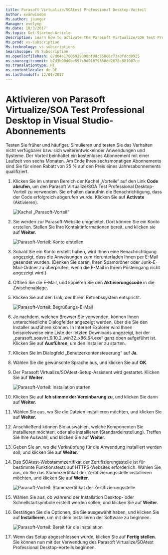 ```yaml
---
title: Parasoft Virtualize/SOAtest Professional Desktop-Vorteil
Author: evanwindom
Ms.author: jaunger
Manager: evelynp
Ms.date: 10/3/2017
Ms.topic: Get-Started-Article
Description: Learn how to activate the Parasoft Virtualize/SOA Test Professional subscription included in your Visual Studio subscription.
Ms.prod: vs-subscription
Ms.technology: vs-subscriptions
Searchscope: VS Subscription
ms.openlocfilehash: 87d04e17606929398bf0dc55866c73a3fdcd0925
ms.sourcegitcommit: b7d3b90d0be597c9d01879338dd2678c881087ce
ms.translationtype: HT
ms.contentlocale: de-DE
ms.lasthandoff: 12/01/2017
---
```

# <a name="activating-parasoft-virtualizesoatest-professional-desktop-in-visual-studio-subscriptions"></a>Aktivieren von Parasoft Virtualize/SOA Test Professional Desktop in Visual Studio-Abonnements

Testen Sie früher und häufiger.  Simulieren und testen Sie das Verhalten nicht verfügbarer bzw. sich weiterentwickelnder Anwendungen und Systeme.  Der Vorteil beinhaltet ein kostenloses Abonnement mit einer Laufzeit von sechs Monaten.  Am Ende Ihres sechsmonatigen Abonnements sind Sie für einen Rabatt von 25 % auf den Preis eines Jahresabonnements qualifiziert.  

1.  Klicken Sie im unteren Bereich der Kachel „Vorteile“ auf den Link **Code abrufen**, um den Parasoft Virtualize/SOA Test Professional Desktop-Vorteil zu verwenden.   Sie erhalten daraufhin die Benachrichtigung, dass der Code erfolgreich abgerufen wurde.  Klicken Sie auf **Activate** (Aktivieren).

    ![Kachel „Parasoft-Vorteil“](_img\vs-parasoft\vs-parasoft-tile.png)

2.  Sie werden zur Parasoft-Website umgeleitet. Dort können Sie ein Konto erstellen.  Stellen Sie Ihre Kontaktinformationen bereit, und klicken sie auf **Weiter**. 

    ![Parasoft-Vorteil: Konto erstellen](_img\vs-parasoft\vs-parasoft-account-cropped.png)

3.  Sobald Sie ein Konto erstellt haben, wird Ihnen eine Benachrichtigung angezeigt, dass die Anweisungen zum Herunterladen Ihnen per E-Mail gesendet wurden.  (Denken Sie daran, Ihren Spamordner oder Junk-E-Mail-Ordner zu überprüfen, wenn die E-Mail in Ihrem Posteingang nicht angezeigt wird.)
4.  Öffnen Sie die E-Mail, und kopieren Sie den **Aktivierungscode** in die Zwischenablage. 
5.  Klicken Sie auf den Link, der Ihrem Betriebssystem entspricht.  

    ![Parasoft-Vorteil: Begrüßungs-E-Mail](_img\vs-parasoft\vs-parasoft-email.png)

6.  Je nachdem, welchen Browser Sie verwenden, können Ihnen unterschiedliche Dialogfelder angezeigt werden, über die Sie den Installer ausführen können.  In Internet Explorer wird Ihnen beispielsweise eine Liste der letzten Downloads angezeigt, bei der „parasoft_soavirt_9.10.2_win32_x86_64.exe“ ganz oben aufgeführt ist. Klicken Sie auf **Ausführen**, um den Installer zu starten. 
7.  Klicken Sie im Dialogfeld „Benutzerkontensteuerung“ auf **Ja**.
8.  Wählen Sie die gewünschte Sprache aus, und klicken Sie auf **OK**.
9.  Der Parasoft Virtualize/SOAtest-Setup-Assistent wird gestartet.  Klicken Sie auf **Weiter**.

    ![Parasoft-Vorteil: Installation starten](_img\vs-parasoft\vs-parasoft-start-install.png)

10. Klicken Sie auf **Ich stimme der Vereinbarung zu**, und klicken Sie dann auf **Weiter**. 
11. Wählen Sie aus, wo Sie die Dateien installieren möchten, und klicken Sie auf **Weiter**. 
12. Anschließend können Sie auswählen, welche Komponenten Sie installieren möchten, oder alle installieren (Standardeinstellung).  Treffen Sie Ihre Auswahl, und klicken Sie auf **Weiter**.  
13. Geben Sie an, wo die Verknüpfung für die Anwendung installiert werden soll, und klicken Sie auf **Weiter**. 
14. Das SOAtest-Webstammzertifikat der Zertifizierungsstelle ist für bestimmte Funktionstests auf HTTPS-Websites erforderlich.  Wählen Sie aus, ob Sie das Stammzertifikat der Zertifizierungsstelle installieren möchten, und klicken Sie auf **Weiter**.  

    ![Parasoft-Vorteil: Stammzertifikat der Zertifizierungsstelle](_img\vs-parasoft\vs-parasoft-install-root-ca.png)

15. Wählen Sie aus, ob während der Installation Desktop- oder Schnellstartsymbole erstellt werden sollen, und klicken Sie auf **Weiter**. 
16. Bestätigen Sie die Optionen, die Sie ausgewählt haben, und klicken Sie auf **Installieren**, um mit dem Installieren der Software zu beginnen. 

    ![Parasoft-Vorteil: Bereit für die Installation](_img\vs-parasoft\vs-parasoft-ready-to-install.png)

17. Wenn das Setup abgeschlossen wurde, klicken Sie auf **Fertig stellen**. Sie können nun mit der Verwendung des Parasoft Virtualize/SOAtest Professional Desktop-Vorteils beginnen.
